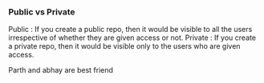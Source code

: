 ### Public vs Private

Public : If you create a public repo, then it would be visible to all the users irrespective of whether they are given access or not.
Private : If you create a private repo, then it would be visible only to the users who are given access.

Parth  and abhay are best friend 